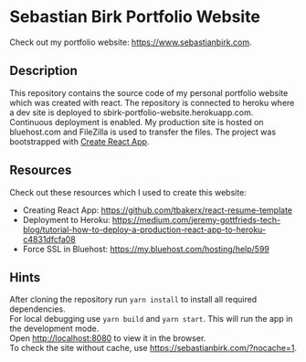 # Sebastian Birk Portfolio Website

Check out my portfolio website: https://www.sebastianbirk.com.

## Description

This repository contains the source code of my personal portfolio website which was created with react. The repository is connected to heroku where a dev site is deployed to sbirk-portfolio-website.herokuapp.com. Continuous deployment is enabled. My production site is hosted on bluehost.com and FileZilla is used to transfer the files. The project was bootstrapped with [Create React App](https://github.com/facebook/create-react-app).

## Resources

Check out these resources which I used to create this website:
- Creating React App: https://github.com/tbakerx/react-resume-template
- Deployment to Heroku: https://medium.com/jeremy-gottfrieds-tech-blog/tutorial-how-to-deploy-a-production-react-app-to-heroku-c4831dfcfa08
- Force SSL in Bluehost: https://my.bluehost.com/hosting/help/599

## Hints

After cloning the repository run `yarn install` to install all required dependencies.</br>
For local debugging use `yarn build` and `yarn start`. This will run the app in the development mode.</br>
Open [http://localhost:8080](http://localhost:8080) to view it in the browser.</br>
To check the site without cache, use https://sebastianbirk.com/?nocache=1.
